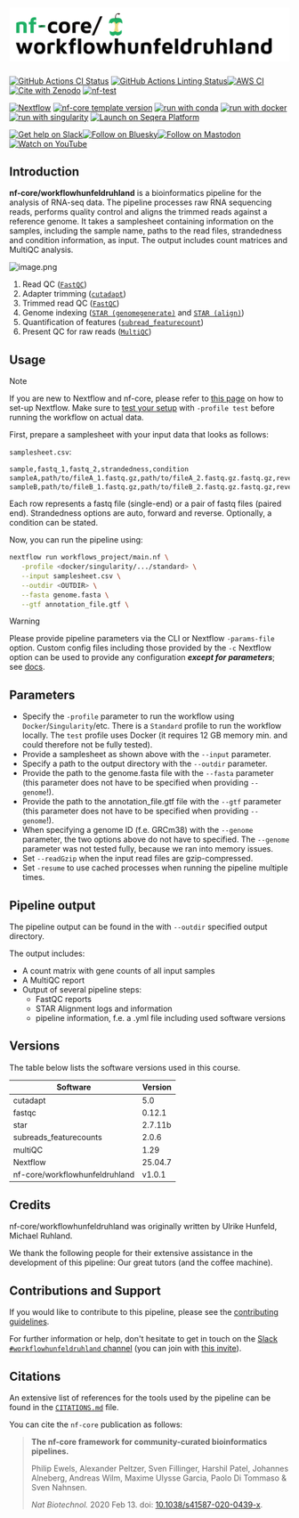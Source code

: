 <h1>
  <picture>
    <source media="(prefers-color-scheme: dark)" srcset="docs/images/nf-core-workflowhunfeldruhland_logo_dark.png">
    <img alt="nf-core/workflowhunfeldruhland" src="docs/images/nf-core-workflowhunfeldruhland_logo_light.png">
  </picture>
</h1>

[![GitHub Actions CI Status](https://github.com/nf-core/workflowhunfeldruhland/actions/workflows/nf-test.yml/badge.svg)](https://github.com/nf-core/workflowhunfeldruhland/actions/workflows/nf-test.yml)
[![GitHub Actions Linting Status](https://github.com/nf-core/workflowhunfeldruhland/actions/workflows/linting.yml/badge.svg)](https://github.com/nf-core/workflowhunfeldruhland/actions/workflows/linting.yml)[![AWS CI](https://img.shields.io/badge/CI%20tests-full%20size-FF9900?labelColor=000000&logo=Amazon%20AWS)](https://nf-co.re/workflowhunfeldruhland/results)[![Cite with Zenodo](http://img.shields.io/badge/DOI-10.5281/zenodo.XXXXXXX-1073c8?labelColor=000000)](https://doi.org/10.5281/zenodo.XXXXXXX)
[![nf-test](https://img.shields.io/badge/unit_tests-nf--test-337ab7.svg)](https://www.nf-test.com)

[![Nextflow](https://img.shields.io/badge/version-%E2%89%A524.10.5-green?style=flat&logo=nextflow&logoColor=white&color=%230DC09D&link=https%3A%2F%2Fnextflow.io)](https://www.nextflow.io/)
[![nf-core template version](https://img.shields.io/badge/nf--core_template-3.3.2-green?style=flat&logo=nfcore&logoColor=white&color=%2324B064&link=https%3A%2F%2Fnf-co.re)](https://github.com/nf-core/tools/releases/tag/3.3.2)
[![run with conda](http://img.shields.io/badge/run%20with-conda-3EB049?labelColor=000000&logo=anaconda)](https://docs.conda.io/en/latest/)
[![run with docker](https://img.shields.io/badge/run%20with-docker-0db7ed?labelColor=000000&logo=docker)](https://www.docker.com/)
[![run with singularity](https://img.shields.io/badge/run%20with-singularity-1d355c.svg?labelColor=000000)](https://sylabs.io/docs/)
[![Launch on Seqera Platform](https://img.shields.io/badge/Launch%20%F0%9F%9A%80-Seqera%20Platform-%234256e7)](https://cloud.seqera.io/launch?pipeline=https://github.com/nf-core/workflowhunfeldruhland)

[![Get help on Slack](http://img.shields.io/badge/slack-nf--core%20%23workflowhunfeldruhland-4A154B?labelColor=000000&logo=slack)](https://nfcore.slack.com/channels/workflowhunfeldruhland)[![Follow on Bluesky](https://img.shields.io/badge/bluesky-%40nf__core-1185fe?labelColor=000000&logo=bluesky)](https://bsky.app/profile/nf-co.re)[![Follow on Mastodon](https://img.shields.io/badge/mastodon-nf__core-6364ff?labelColor=FFFFFF&logo=mastodon)](https://mstdn.science/@nf_core)[![Watch on YouTube](http://img.shields.io/badge/youtube-nf--core-FF0000?labelColor=000000&logo=youtube)](https://www.youtube.com/c/nf-core)

## Introduction

**nf-core/workflowhunfeldruhland** is a bioinformatics pipeline for the analysis of RNA-seq data. The pipeline processes raw RNA sequencing reads, performs quality control and aligns the trimmed reads against a reference genome. It takes a samplesheet containing information on the samples, including the sample name, paths to the read files, strandedness and condition information, as input. The output includes count matrices and MultiQC analysis. 

<!-- TODO nf-core:
   Complete this sentence with a 2-3 sentence summary of what types of data the pipeline ingests, a brief overview of the
   major pipeline sections and the types of output it produces. You're giving an overview to someone new
   to nf-core here, in 15-20 seconds. For an example, see https://github.com/nf-core/rnaseq/blob/master/README.md#introduction
-->
![image.png](workflows_project/workflow.png)
 
<!-- TODO nf-core: Include a figure that guides the user through the major workflow steps. Many nf-core
     workflows use the "tube map" design for that. See https://nf-co.re/docs/guidelines/graphic_design/workflow_diagrams#examples for examples.   -->
<!-- TODO nf-core: Fill in short bullet-pointed list of the default steps in the pipeline -->
1. Read QC ([`FastQC`](https://www.bioinformatics.babraham.ac.uk/projects/fastqc/))
2. Adapter trimming ([`cutadapt`](https://nf-co.re/modules/cutadapt/))
3. Trimmed read QC ([`FastQC`](https://www.bioinformatics.babraham.ac.uk/projects/fastqc/))
4. Genome indexing ([`STAR (genomegenerate)`](https://nf-co.re/modules/star_genomegenerate/) and [`STAR (align)`](https://nf-co.re/modules/star_align/))
5. Quantification of features ([`subread_featurecount`](https://nf-co.re/modules/subread_featurecounts/))
6. Present QC for raw reads ([`MultiQC`](http://multiqc.info/))

## Usage

> [!NOTE]
> If you are new to Nextflow and nf-core, please refer to [this page](https://nf-co.re/docs/usage/installation) on how to set-up Nextflow. Make sure to [test your setup](https://nf-co.re/docs/usage/introduction#how-to-run-a-pipeline) with `-profile test` before running the workflow on actual data.

<!-- TODO nf-core: Describe the minimum required steps to execute the pipeline, e.g. how to prepare samplesheets.
     Explain what rows and columns represent. For instance (please edit as appropriate):-->

First, prepare a samplesheet with your input data that looks as follows:

`samplesheet.csv`:

```csv
sample,fastq_1,fastq_2,strandedness,condition
sampleA,path/to/fileA_1.fastq.gz,path/to/fileA_2.fastq.gz.fastq.gz,reverse,control
sampleB,path/to/fileB_1.fastq.gz,path/to/fileB_2.fastq.gz.fastq.gz,reverse,disease
```

Each row represents a fastq file (single-end) or a pair of fastq files (paired end). Strandedness options are auto, forward and reverse. Optionally, a condition can be stated. 



Now, you can run the pipeline using:

<!-- TODO nf-core: update the following command to include all required parameters for a minimal example -->

```bash
nextflow run workflows_project/main.nf \
   -profile <docker/singularity/.../standard> \
   --input samplesheet.csv \
   --outdir <OUTDIR> \
   --fasta genome.fasta \
   --gtf annotation_file.gtf \
```

> [!WARNING]
> Please provide pipeline parameters via the CLI or Nextflow `-params-file` option. Custom config files including those provided by the `-c` Nextflow option can be used to provide any configuration _**except for parameters**_; see [docs](https://nf-co.re/docs/usage/getting_started/configuration#custom-configuration-files).

<!-- For more details and further functionality, please refer to the [usage documentation](https://nf-co.re/workflowhunfeldruhland/usage) and the [parameter documentation](https://nf-co.re/workflowhunfeldruhland/parameters).
-->
## Parameters

- Specify the `-profile` parameter to run the workflow using `Docker`/`Singularity`/etc. There is a `Standard` profile to run the workflow locally. The `test` profile uses Docker (it requires 12 GB memory min. and could therefore not be fully tested). 
- Provide a samplesheet as shown above with the `--input` parameter. 
- Specify a path to the output directory with the `--outdir` parameter. 
- Provide the path to the genome.fasta file with the `--fasta` parameter (this parameter does not have to be specified when providing `--genome`!).
- Provide the path to the annotation_file.gtf file with the `--gtf` parameter (this parameter does not have to be specified when providing `--genome`!).
- When specifying a genome ID (f.e. GRCm38) with the `--genome` parameter, the two options above do not have to specified. The `--genome` parameter was not tested fully, because we ran into memory issues. 
- Set `--readGzip` when the input read files are gzip-compressed. 
- Set `-resume` to use cached processes when running the pipeline multiple times.


## Pipeline output

<!--To see the results of an example test run with a full size dataset refer to the [results](https://nf-co.re/workflowhunfeldruhland/results) tab on the nf-core website pipeline page.
For more details about the output files and reports, please refer to the
[output documentation](https://nf-co.re/workflowhunfeldruhland/output).-->

The pipeline output can be found in the with `--outdir` specified output directory. 

The output includes:
- A count matrix with gene counts of all input samples
- A MultiQC report 
- Output of several pipeline steps:
  - FastQC reports 
  - STAR Alignment logs and information 
  - pipeline information, f.e. a .yml file including used software versions


## Versions

The table below lists the software versions used in this course. 

| Software  | Version  |
|---|---|
|  cutadapt  |  5.0  |
|  fastqc    | 0.12.1 |
|  star      | 2.7.11b   |
| subreads_featurecounts | 2.0.6  |
|  multiQC   | 1.29  |
|  Nextflow  | 25.04.7  |
| nf-core/workflowhunfeldruhland | v1.0.1 |

## Credits

nf-core/workflowhunfeldruhland was originally written by Ulrike Hunfeld, Michael Ruhland.

We thank the following people for their extensive assistance in the development of this pipeline: Our great tutors (and the coffee machine).

<!-- TODO nf-core: If applicable, make list of people who have also contributed -->

## Contributions and Support

If you would like to contribute to this pipeline, please see the [contributing guidelines](.github/CONTRIBUTING.md).

For further information or help, don't hesitate to get in touch on the [Slack `#workflowhunfeldruhland` channel](https://nfcore.slack.com/channels/workflowhunfeldruhland) (you can join with [this invite](https://nf-co.re/join/slack)).

## Citations

<!-- TODO nf-core: Add citation for pipeline after first release. Uncomment lines below and update Zenodo doi and badge at the top of this file. -->
<!-- If you use nf-core/workflowhunfeldruhland for your analysis, please cite it using the following doi: [10.5281/zenodo.XXXXXX](https://doi.org/10.5281/zenodo.XXXXXX) -->

<!-- TODO nf-core: Add bibliography of tools and data used in your pipeline -->

An extensive list of references for the tools used by the pipeline can be found in the [`CITATIONS.md`](CITATIONS.md) file.

You can cite the `nf-core` publication as follows:

> **The nf-core framework for community-curated bioinformatics pipelines.**
>
> Philip Ewels, Alexander Peltzer, Sven Fillinger, Harshil Patel, Johannes Alneberg, Andreas Wilm, Maxime Ulysse Garcia, Paolo Di Tommaso & Sven Nahnsen.
>
> _Nat Biotechnol._ 2020 Feb 13. doi: [10.1038/s41587-020-0439-x](https://dx.doi.org/10.1038/s41587-020-0439-x).
